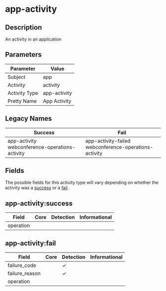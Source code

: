 app-activity
============

Description
-----------
An activity in an application

Parameters
----------
| Parameter     | Value        |
| ------------- | ------------ |
| Subject       | app          |
| Activity      | activity     |
| Activity Type | app-activity |
| Pretty Name   | App Activity |

Legacy Names
------------
| Success                                               | Fail                                                         |
| ----------------------------------------------------- | ------------------------------------------------------------ |
| app-activity<br>webconference-operations-activity<br> | app-activity-failed<br>webconference-operations-activity<br> |

Fields
------

The possible fields for this activity type will vary depending on whether the activity was a [success](#app-activitysuccess) or a [fail](#app-activityfail).


app-activity:success
--------------------

| Field     | Core | Detection | Informational |
| --------- | ---- | --------- | ------------- |
| operation |      |           |               |

app-activity:fail
-----------------

| Field          | Core | Detection | Informational |
| -------------- | ---- | --------- | ------------- |
| failure_code   |      | &#10003;  |               |
| failure_reason |      | &#10003;  |               |
| operation      |      |           |               |